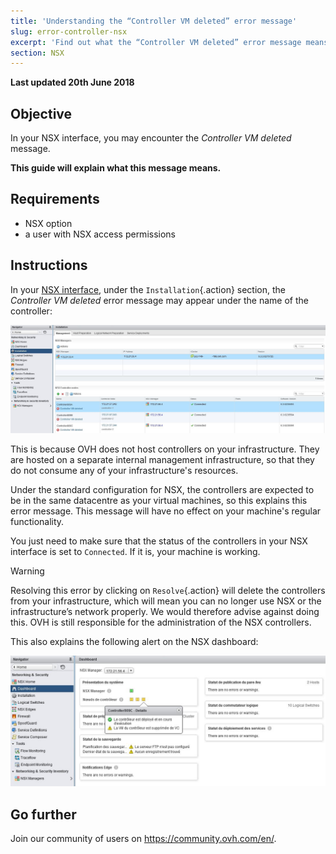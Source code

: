 ```yaml
---
title: 'Understanding the “Controller VM deleted” error message'
slug: error-controller-nsx
excerpt: 'Find out what the “Controller VM deleted” error message means'
section: NSX
---
```


**Last updated 20th June 2018**

## Objective

In your NSX interface, you may encounter the *Controller VM deleted* message.

**This guide will explain what this message means.**


## Requirements

- NSX option
- a user with NSX access permissions


## Instructions

In your [NSX interface](https://docs.ovh.com/ie/en/private-cloud/accessing-NSX-interface/), under the `Installation`{.action} section, the *Controller VM deleted* error message may appear under the name of the controller:

![Controller VM deleted error](images/controllervmdeleted.JPG)


This is because OVH does not host controllers on your infrastructure. They are hosted on a separate internal management infrastructure, so that they do not consume any of your infrastructure's resources.

Under the standard configuration for NSX, the controllers are expected to be in the same datacentre as your virtual machines, so this explains this error message. This message will have no effect on your machine's regular functionality.

You just need to make sure that the status of the controllers in your NSX interface is set to `Connected`. If it is, your machine is working.


> [!warning]
>
> Resolving this error by clicking on `Resolve`{.action} will delete the controllers from your infrastructure, which will mean you can no longer use NSX or the infrastructure’s network properly. We would therefore advise against doing this. OVH is still responsible for the administration of the NSX controllers.
> 

This also explains the following alert on the NSX dashboard:

![Alert on NSX interface](images/controllervmdeleted2.JPG)


## Go further

Join our community of users on <https://community.ovh.com/en/>.